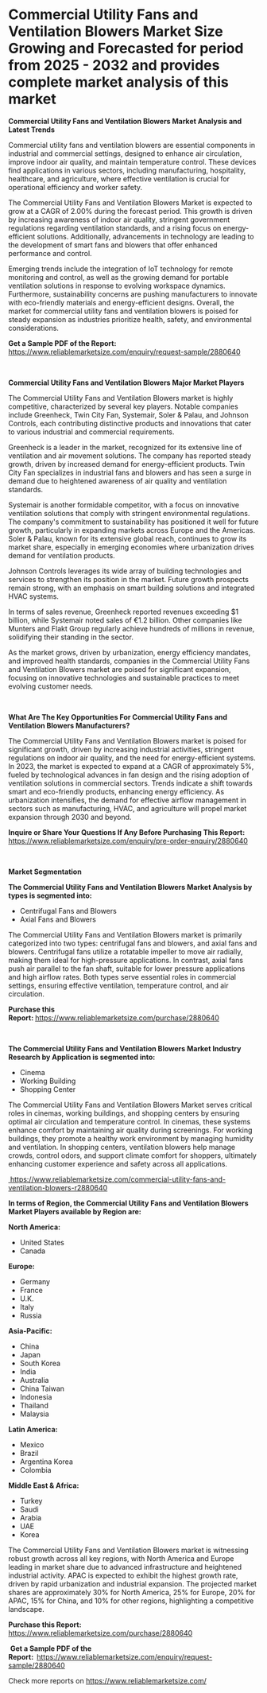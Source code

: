 <p><h1>Commercial Utility Fans and Ventilation Blowers Market Size Growing and Forecasted for period from 2025 - 2032 and provides complete market analysis of this market</h1></p><p><strong>Commercial Utility Fans and Ventilation Blowers Market Analysis and Latest Trends</strong></p>
<p><p>Commercial utility fans and ventilation blowers are essential components in industrial and commercial settings, designed to enhance air circulation, improve indoor air quality, and maintain temperature control. These devices find applications in various sectors, including manufacturing, hospitality, healthcare, and agriculture, where effective ventilation is crucial for operational efficiency and worker safety.</p><p>The Commercial Utility Fans and Ventilation Blowers Market is expected to grow at a CAGR of 2.00% during the forecast period. This growth is driven by increasing awareness of indoor air quality, stringent government regulations regarding ventilation standards, and a rising focus on energy-efficient solutions. Additionally, advancements in technology are leading to the development of smart fans and blowers that offer enhanced performance and control.</p><p>Emerging trends include the integration of IoT technology for remote monitoring and control, as well as the growing demand for portable ventilation solutions in response to evolving workspace dynamics. Furthermore, sustainability concerns are pushing manufacturers to innovate with eco-friendly materials and energy-efficient designs. Overall, the market for commercial utility fans and ventilation blowers is poised for steady expansion as industries prioritize health, safety, and environmental considerations.</p></p>
<p><strong>Get a Sample PDF of the Report:&nbsp;</strong> <a href="https://www.reliablemarketsize.com/enquiry/request-sample/2880640?utm_campaign=2315&utm_medium=2&utm_source=Github&utm_content=ia&utm_term=12032025&utm_id=commercial-utility-fans-and-ventilation-blowers">https://www.reliablemarketsize.com/enquiry/request-sample/2880640</a></p>
<p>&nbsp;</p>
<p><strong>Commercial Utility Fans and Ventilation Blowers Major Market Players</strong></p>
<p><p>The Commercial Utility Fans and Ventilation Blowers market is highly competitive, characterized by several key players. Notable companies include Greenheck, Twin City Fan, Systemair, Soler & Palau, and Johnson Controls, each contributing distinctive products and innovations that cater to various industrial and commercial requirements.</p><p>Greenheck is a leader in the market, recognized for its extensive line of ventilation and air movement solutions. The company has reported steady growth, driven by increased demand for energy-efficient products. Twin City Fan specializes in industrial fans and blowers and has seen a surge in demand due to heightened awareness of air quality and ventilation standards.</p><p>Systemair is another formidable competitor, with a focus on innovative ventilation solutions that comply with stringent environmental regulations. The company's commitment to sustainability has positioned it well for future growth, particularly in expanding markets across Europe and the Americas. Soler & Palau, known for its extensive global reach, continues to grow its market share, especially in emerging economies where urbanization drives demand for ventilation products.</p><p>Johnson Controls leverages its wide array of building technologies and services to strengthen its position in the market. Future growth prospects remain strong, with an emphasis on smart building solutions and integrated HVAC systems.</p><p>In terms of sales revenue, Greenheck reported revenues exceeding $1 billion, while Systemair noted sales of €1.2 billion. Other companies like Munters and Flakt Group regularly achieve hundreds of millions in revenue, solidifying their standing in the sector.</p><p>As the market grows, driven by urbanization, energy efficiency mandates, and improved health standards, companies in the Commercial Utility Fans and Ventilation Blowers market are poised for significant expansion, focusing on innovative technologies and sustainable practices to meet evolving customer needs.</p></p>
<p>&nbsp;</p>
<p><strong>What Are The Key Opportunities For Commercial Utility Fans and Ventilation Blowers Manufacturers?</strong></p>
<p><p>The Commercial Utility Fans and Ventilation Blowers market is poised for significant growth, driven by increasing industrial activities, stringent regulations on indoor air quality, and the need for energy-efficient systems. In 2023, the market is expected to expand at a CAGR of approximately 5%, fueled by technological advances in fan design and the rising adoption of ventilation solutions in commercial sectors. Trends indicate a shift towards smart and eco-friendly products, enhancing energy efficiency. As urbanization intensifies, the demand for effective airflow management in sectors such as manufacturing, HVAC, and agriculture will propel market expansion through 2030 and beyond.</p></p>
<p><strong>Inquire or Share Your Questions If Any Before Purchasing This Report:</strong> <a href="https://www.reliablemarketsize.com/enquiry/pre-order-enquiry/2880640?utm_campaign=2315&utm_medium=2&utm_source=Github&utm_content=ia&utm_term=12032025&utm_id=commercial-utility-fans-and-ventilation-blowers">https://www.reliablemarketsize.com/enquiry/pre-order-enquiry/2880640</a></p>
<p>&nbsp;</p>
<p><strong>Market Segmentation</strong></p>
<p><strong>The Commercial Utility Fans and Ventilation Blowers Market Analysis by types is segmented into:</strong></p>
<p><ul><li>Centrifugal Fans and Blowers</li><li>Axial Fans and Blowers</li></ul></p>
<p><p>The Commercial Utility Fans and Ventilation Blowers market is primarily categorized into two types: centrifugal fans and blowers, and axial fans and blowers. Centrifugal fans utilize a rotatable impeller to move air radially, making them ideal for high-pressure applications. In contrast, axial fans push air parallel to the fan shaft, suitable for lower pressure applications and high airflow rates. Both types serve essential roles in commercial settings, ensuring effective ventilation, temperature control, and air circulation.</p></p>
<p><strong>Purchase this Report:&nbsp;</strong><a href="https://www.reliablemarketsize.com/purchase/2880640?utm_campaign=2315&utm_medium=2&utm_source=Github&utm_content=ia&utm_term=12032025&utm_id=commercial-utility-fans-and-ventilation-blowers">https://www.reliablemarketsize.com/purchase/2880640</a></p>
<p>&nbsp;</p>
<p><strong>The Commercial Utility Fans and Ventilation Blowers Market Industry Research by Application is segmented into:</strong></p>
<p><ul><li>Cinema</li><li>Working Building</li><li>Shopping Center</li></ul></p>
<p><p>The Commercial Utility Fans and Ventilation Blowers Market serves critical roles in cinemas, working buildings, and shopping centers by ensuring optimal air circulation and temperature control. In cinemas, these systems enhance comfort by maintaining air quality during screenings. For working buildings, they promote a healthy work environment by managing humidity and ventilation. In shopping centers, ventilation blowers help manage crowds, control odors, and support climate comfort for shoppers, ultimately enhancing customer experience and safety across all applications.</p></p>
<p><a href="https://www.reliablemarketsize.com/commercial-utility-fans-and-ventilation-blowers-r2880640?utm_campaign=2315&utm_medium=2&utm_source=Github&utm_content=ia&utm_term=12032025&utm_id=commercial-utility-fans-and-ventilation-blowers">&nbsp;https://www.reliablemarketsize.com/commercial-utility-fans-and-ventilation-blowers-r2880640</a></p>
<p><strong>In terms of Region, the Commercial Utility Fans and Ventilation Blowers Market Players available by Region are:</strong></p>
<p>
    <p> <strong> North America: </strong>
        <ul>
            <li>United States</li>
            <li>Canada</li>
        </ul>
        </p> 
    <p> <strong> Europe: </strong>
        <ul>
            <li>Germany</li>
            <li>France</li>
            <li>U.K.</li>
            <li>Italy</li>
            <li>Russia</li>
        </ul>
        </p> 
    <p> <strong> Asia-Pacific: </strong>
        <ul>
            <li>China</li>
            <li>Japan</li>
            <li>South Korea</li>
            <li>India</li>
            <li>Australia</li>
            <li>China Taiwan</li>
            <li>Indonesia</li>
            <li>Thailand</li>
            <li>Malaysia</li>
        </ul>
        </p> 
    <p> <strong> Latin America: </strong>
        <ul>
            <li>Mexico</li>
            <li>Brazil</li>
            <li>Argentina Korea</li>
            <li>Colombia</li>
        </ul>
        </p> 
    <p> <strong> Middle East & Africa: </strong>
        <ul>
            <li>Turkey</li>
            <li>Saudi</li>
            <li>Arabia</li>
            <li>UAE</li>
            <li>Korea</li>
        </ul>
    </p>
    </p>
<p><p>The Commercial Utility Fans and Ventilation Blowers market is witnessing robust growth across all key regions, with North America and Europe leading in market share due to advanced infrastructure and heightened industrial activity. APAC is expected to exhibit the highest growth rate, driven by rapid urbanization and industrial expansion. The projected market shares are approximately 30% for North America, 25% for Europe, 20% for APAC, 15% for China, and 10% for other regions, highlighting a competitive landscape.</p></p>
<p><strong>Purchase this Report: </strong><a href="https://www.reliablemarketsize.com/purchase/2880640?utm_campaign=2315&utm_medium=2&utm_source=Github&utm_content=ia&utm_term=12032025&utm_id=commercial-utility-fans-and-ventilation-blowers">https://www.reliablemarketsize.com/purchase/2880640</a></p>
<p>&nbsp;<strong>Get a Sample PDF of the Report:&nbsp;&nbsp;</strong><a href="https://www.reliablemarketsize.com/enquiry/request-sample/2880640?utm_campaign=2315&utm_medium=2&utm_source=Github&utm_content=ia&utm_term=12032025&utm_id=commercial-utility-fans-and-ventilation-blowers">https://www.reliablemarketsize.com/enquiry/request-sample/2880640</a></p>
<p><strong></strong></p>
<p>Check more reports on <a href="https://www.reliablemarketsize.com/?utm_campaign=2315&utm_medium=2&utm_source=Github&utm_content=ia&utm_term=12032025&utm_id=commercial-utility-fans-and-ventilation-blowers">https://www.reliablemarketsize.com/</a></p>